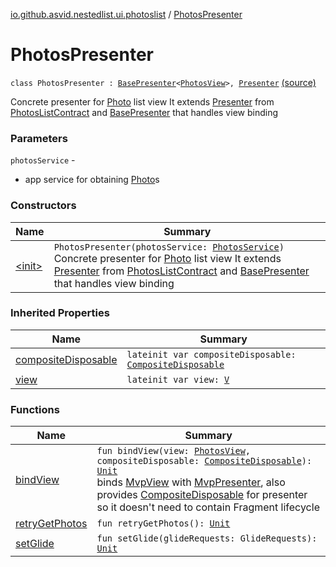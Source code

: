 [io.github.asvid.nestedlist.ui.photoslist](../index.md) / [PhotosPresenter](./index.md)

# PhotosPresenter

`class PhotosPresenter : `[`BasePresenter`](../../io.github.asvid.nestedlist.ui.mvp/-base-presenter/index.md)`<`[`PhotosView`](../-photos-view/index.md)`>, `[`Presenter`](../-presenter/index.md) [(source)](https://github.com/asvid/NestedList/tree/master/app/src/main/java/io/github/asvid/nestedlist/ui/photoslist/PhotosPresenter.kt#L24)

Concrete presenter for [Photo](#) list view
It extends [Presenter](../-presenter/index.md) from [PhotosListContract](#) and [BasePresenter](../../io.github.asvid.nestedlist.ui.mvp/-base-presenter/index.md) that handles view binding

### Parameters

`photosService` -
* app service for obtaining [Photo](#)s

### Constructors

| Name | Summary |
|---|---|
| [&lt;init&gt;](-init-.md) | `PhotosPresenter(photosService: `[`PhotosService`](../../io.github.asvid.nestedlist.appservices.photos/-photos-service/index.md)`)`<br>Concrete presenter for [Photo](#) list view It extends [Presenter](../-presenter/index.md) from [PhotosListContract](#) and [BasePresenter](../../io.github.asvid.nestedlist.ui.mvp/-base-presenter/index.md) that handles view binding |

### Inherited Properties

| Name | Summary |
|---|---|
| [compositeDisposable](../../io.github.asvid.nestedlist.ui.mvp/-base-presenter/composite-disposable.md) | `lateinit var compositeDisposable: `[`CompositeDisposable`](http://reactivex.io/RxJava/javadoc/io/reactivex/disposables/CompositeDisposable.html) |
| [view](../../io.github.asvid.nestedlist.ui.mvp/-base-presenter/view.md) | `lateinit var view: `[`V`](../../io.github.asvid.nestedlist.ui.mvp/-base-presenter/index.md#V) |

### Functions

| Name | Summary |
|---|---|
| [bindView](bind-view.md) | `fun bindView(view: `[`PhotosView`](../-photos-view/index.md)`, compositeDisposable: `[`CompositeDisposable`](http://reactivex.io/RxJava/javadoc/io/reactivex/disposables/CompositeDisposable.html)`): `[`Unit`](https://kotlinlang.org/api/latest/jvm/stdlib/kotlin/-unit/index.html)<br>binds [MvpView](../../io.github.asvid.nestedlist.ui.mvp/-mvp-view.md) with [MvpPresenter](../../io.github.asvid.nestedlist.ui.mvp/-mvp-presenter/index.md), also provides [CompositeDisposable](http://reactivex.io/RxJava/javadoc/io/reactivex/disposables/CompositeDisposable.html) for presenter so it doesn't need to contain Fragment lifecycle |
| [retryGetPhotos](retry-get-photos.md) | `fun retryGetPhotos(): `[`Unit`](https://kotlinlang.org/api/latest/jvm/stdlib/kotlin/-unit/index.html) |
| [setGlide](set-glide.md) | `fun setGlide(glideRequests: GlideRequests): `[`Unit`](https://kotlinlang.org/api/latest/jvm/stdlib/kotlin/-unit/index.html) |
